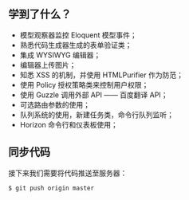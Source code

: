 ## 学到了什么？

* 模型观察器监控 Eloquent 模型事件；
* 熟悉代码生成器生成的表单验证类；
* 集成 WYSIWYG 编辑器；
* 编辑器上传图片；
* 知悉 XSS 的机制，并使用 HTMLPurifier 作为防范；
* 使用 Policy 授权策略类来控制用户权限；
* 使用 Guzzle 调用外部 API —— 百度翻译 API；
* 可选路由参数的使用；
* 队列系统的使用，新建任务类，命令行队列监听；
* Horizon 命令行和仪表板使用；

## 同步代码

接下来我们需要将代码推送至服务器：

```
$ git push origin master
```



